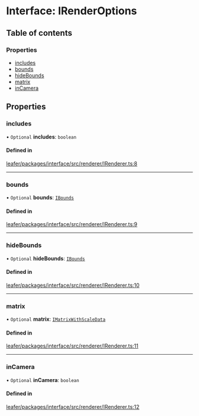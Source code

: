 # Interface: IRenderOptions

## Table of contents

### Properties

- [includes](IRenderOptions.md#includes)
- [bounds](IRenderOptions.md#bounds)
- [hideBounds](IRenderOptions.md#hidebounds)
- [matrix](IRenderOptions.md#matrix)
- [inCamera](IRenderOptions.md#incamera)

## Properties

### includes

• `Optional` **includes**: `boolean`

#### Defined in

[leafer/packages/interface/src/renderer/IRenderer.ts:8](https://github.com/leaferjs/leafer/blob/a596007/packages/interface/src/renderer/IRenderer.ts#L8)

___

### bounds

• `Optional` **bounds**: [`IBounds`](IBounds.md)

#### Defined in

[leafer/packages/interface/src/renderer/IRenderer.ts:9](https://github.com/leaferjs/leafer/blob/a596007/packages/interface/src/renderer/IRenderer.ts#L9)

___

### hideBounds

• `Optional` **hideBounds**: [`IBounds`](IBounds.md)

#### Defined in

[leafer/packages/interface/src/renderer/IRenderer.ts:10](https://github.com/leaferjs/leafer/blob/a596007/packages/interface/src/renderer/IRenderer.ts#L10)

___

### matrix

• `Optional` **matrix**: [`IMatrixWithScaleData`](IMatrixWithScaleData.md)

#### Defined in

[leafer/packages/interface/src/renderer/IRenderer.ts:11](https://github.com/leaferjs/leafer/blob/a596007/packages/interface/src/renderer/IRenderer.ts#L11)

___

### inCamera

• `Optional` **inCamera**: `boolean`

#### Defined in

[leafer/packages/interface/src/renderer/IRenderer.ts:12](https://github.com/leaferjs/leafer/blob/a596007/packages/interface/src/renderer/IRenderer.ts#L12)
